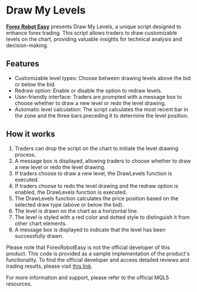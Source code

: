 # Draw My Levels

**[Forex Robot Easy](https://forexroboteasy.com/forex-robot-review/draw-my-levels-review-enhance-forex-trading-with-this-unique-script/)** presents Draw My Levels, a unique script designed to enhance forex trading. This script allows traders to draw customizable levels on the chart, providing valuable insights for technical analysis and decision-making.

## Features

- Customizable level types: Choose between drawing levels above the bid or below the bid.
- Redraw option: Enable or disable the option to redraw levels.
- User-friendly interface: Traders are prompted with a message box to choose whether to draw a new level or redo the level drawing.
- Automatic level calculation: The script calculates the most recent bar in the zone and the three bars preceding it to determine the level position.

## How it works

1. Traders can drop the script on the chart to initiate the level drawing process.
2. A message box is displayed, allowing traders to choose whether to draw a new level or redo the level drawing.
3. If traders choose to draw a new level, the DrawLevels function is executed.
4. If traders choose to redo the level drawing and the redraw option is enabled, the DrawLevels function is executed.
5. The DrawLevels function calculates the price position based on the selected draw type (above or below the bid).
6. The level is drawn on the chart as a horizontal line.
7. The level is styled with a red color and dotted style to distinguish it from other chart elements.
8. A message box is displayed to indicate that the level has been successfully drawn.

Please note that ForexRobotEasy is not the official developer of this product. This code is provided as a sample implementation of the product's functionality. To find the official developer and access detailed reviews and trading results, please visit [this link](https://forexroboteasy.com/forex-robot-review/draw-my-levels-review-enhance-forex-trading-with-this-unique-script/).

For more information and support, please refer to the official MQL5 resources.
